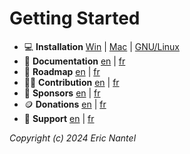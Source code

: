 
# Getting Started

+ 💻 **Installation** [Win]() | [Mac]() | [GNU/Linux]()
+ 📖 **Documentation** [en](/docs/v1.0.0/en/toc-en.md) | [fr](/docs/v1.0.0/fr/toc-fr.md)
+ 🚀 **Roadmap** [en](/docs/roadmap/en/roadmap-en.md) | [fr](/docs/roadmap/fr/roadmap-fr.md)
+ 🧑‍💻 **Contribution** [en](/docs/contrib/en/contrib-en.md) | [fr](/docs/contrib/fr/contrib-fr.md)
+ 🏦 **Sponsors** [en](/docs/sponsors/en/sponsors-en.md) | [fr](/docs/sponsors/fr/sponsors-fr.md)
+ 🪙 **Donations** [en](/docs/donations/en/donations-en.md) | [fr](/docs/donations/fr/donations-fr.md)
+ 📧 **Support** [en](/docs/support/en/support-en.md) | [fr](/docs/support/fr/support-fr.md)


*Copyright (c) 2024 Eric Nantel*
